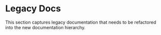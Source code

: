 # Legacy Docs

This section captures legacy documentation that needs to be refactored into the new documentation hierarchy.